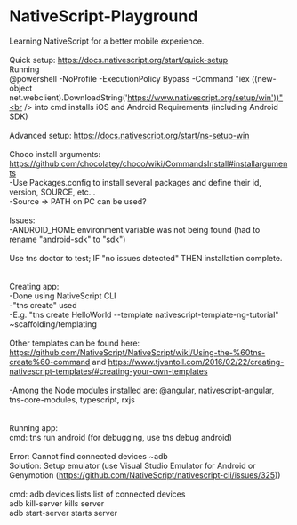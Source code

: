 # NativeScript-Playground
Learning NativeScript for a better mobile experience.
<br />
<br />
Quick setup: https://docs.nativescript.org/start/quick-setup<br />
Running<br /> 
@powershell -NoProfile -ExecutionPolicy Bypass -Command "iex ((new-object net.webclient).DownloadString('https://www.nativescript.org/setup/win'))"<br />
into cmd installs iOS and Android Requirements (including Android SDK)<br />
<br />
Advanced setup: https://docs.nativescript.org/start/ns-setup-win<br />
<br />
Choco install arguments: https://github.com/chocolatey/choco/wiki/CommandsInstall#installarguments<br />
-Use Packages.config to install several packages and define their id, version, SOURCE, etc... <br />
-Source => PATH on PC can be used?<br />
<br />
Issues:<br />
-ANDROID_HOME environment variable was not being found (had to rename "android-sdk" to "sdk")<br />
<br />
Use tns doctor to test; IF "no issues detected" THEN installation complete.<br />
<br />
<br />
Creating app: <br />
-Done using NativeScript CLI<br />
-"tns create" used<br />
-E.g. "tns create HelloWorld --template nativescript-template-ng-tutorial" ~scaffolding/templating<br />
<br />
Other templates can be found here: https://github.com/NativeScript/NativeScript/wiki/Using-the-%60tns-create%60-command and https://www.tjvantoll.com/2016/02/22/creating-nativescript-templates/#creating-your-own-templates<br />
<br />
-Among the Node modules installed are: @angular, nativescript-angular, tns-core-modules, typescript, rxjs<br />
<br />
<br />
Running app:<br />
cmd: tns run android (for debugging, use tns debug android)<br />
<br />
Error: Cannot find connected devices ~adb <br />
Solution: Setup emulator (use Visual Studio Emulator for Android or Genymotion (https://github.com/NativeScript/nativescript-cli/issues/325))<br />
<br />
cmd: 
adb devices lists list of connected devices<br />
adb kill-server kills server<br />
adb start-server starts server<br />

